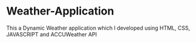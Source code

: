 # Weather-Application
This a Dynamic Weather application which I developed using HTML, CSS, JAVASCRIPT and ACCUWeather API
